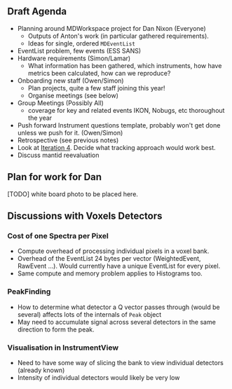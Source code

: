 ## Draft Agenda

* Planning around MDWorkspace project for Dan Nixon (Everyone)
  * Outputs of Anton's work (in particular gathered requirements).
  * Ideas for single, ordered `MDEventList`
* EventList problem, few events (ESS SANS)
* Hardware requirements (Simon/Lamar)
  * What information has been gathered, which instruments, how have metrics been calculated, how can we reproduce?
* Onboarding new staff (Owen/Simon)
  * Plan projects, quite a few staff joining this year!
  * Organise meetings (see below)
* Group Meetings (Possibly All)
  * coverage for key and related events IKON, Nobugs, etc thoroughout the year
* Push forward Instrument questions template, probably won't get done unless we push for it. (Owen/Simon)
* Retrospective (see previous notes)
* Look at [Iteration 4](https://jira.esss.lu.se/secure/RapidBoard.jspa?rapidView=501&projectKey=DR&view=planning.nodetail). Decide what tracking approach would work best.
* Discuss mantid reevaluation 

## Plan for work for Dan

[TODO] white board photo to be placed here.

## Discussions with Voxels Detectors

### Cost of one Spectra per Pixel
* Compute overhead of processing individual pixels in a voxel bank.
* Overhead of the EventList 24 bytes per vector (WeightedEvent, RawEvent ...). Would currently have a unique EventList for every pixel. 
* Same compute and memory problem applies to Histograms too. 
### PeakFinding
* How to determine what detector a Q vector passes through (would be several) affects lots of the internals of `Peak` object
* May need to accumulate signal across several detectors in the same direction to form the peak. 
### Visualisation in InstrumentView
* Need to have some way of slicing the bank to view individual detectors (already known)
* Intensity of individual detectors would likely be very low


